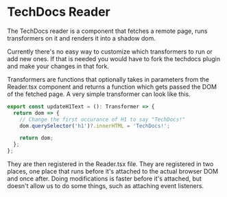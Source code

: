 # TechDocs Reader

The TechDocs reader is a component that fetches a remote page, runs transformers on it and renders it into a shadow dom.

Currently there's no easy way to customize which transformers to run or add new ones. If that is needed you would have to fork the techdocs plugin and make your changes in that fork.

Transformers are functions that optionally takes in parameters from the Reader.tsx component and returns a function which gets passed the DOM of the fetched page. A very simple transformer can look like this.

```typescript
export const updateH1Text = (): Transformer => {
  return dom => {
    // Change the first occurance of H1 to say "TechDocs!"
    dom.querySelector('h1')?.innerHTML = 'TechDocs!';

    return dom;
  };
};
```

They are then registered in the Reader.tsx file. They are registered in two places, one place that runs before it's attached to the actual browser DOM and once after. Doing modifications is faster before it's attached, but doesn't allow us to do some things, such as attaching event listeners.
